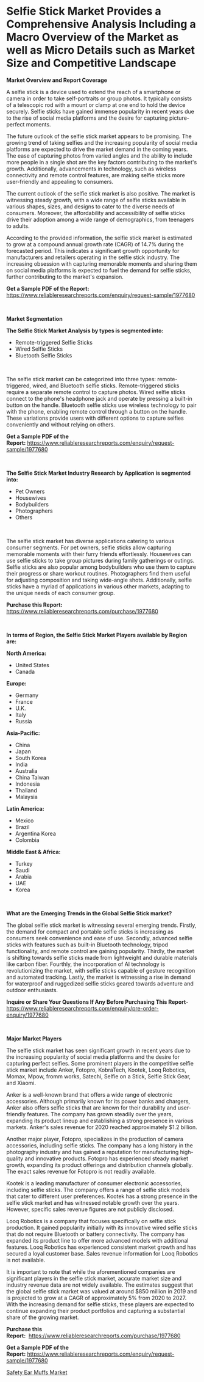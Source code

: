 <p><h1>Selfie Stick Market Provides a Comprehensive Analysis Including a Macro Overview of the Market as well as Micro Details such as Market Size and Competitive Landscape</h1></p><p><strong>Market Overview and Report Coverage</strong></p>
<p><p>A selfie stick is a device used to extend the reach of a smartphone or camera in order to take self-portraits or group photos. It typically consists of a telescopic rod with a mount or clamp at one end to hold the device securely. Selfie sticks have gained immense popularity in recent years due to the rise of social media platforms and the desire for capturing picture-perfect moments.</p><p>The future outlook of the selfie stick market appears to be promising. The growing trend of taking selfies and the increasing popularity of social media platforms are expected to drive the market demand in the coming years. The ease of capturing photos from varied angles and the ability to include more people in a single shot are the key factors contributing to the market's growth. Additionally, advancements in technology, such as wireless connectivity and remote control features, are making selfie sticks more user-friendly and appealing to consumers.</p><p>The current outlook of the selfie stick market is also positive. The market is witnessing steady growth, with a wide range of selfie sticks available in various shapes, sizes, and designs to cater to the diverse needs of consumers. Moreover, the affordability and accessibility of selfie sticks drive their adoption among a wide range of demographics, from teenagers to adults.</p><p>According to the provided information, the selfie stick market is estimated to grow at a compound annual growth rate (CAGR) of 14.7% during the forecasted period. This indicates a significant growth opportunity for manufacturers and retailers operating in the selfie stick industry. The increasing obsession with capturing memorable moments and sharing them on social media platforms is expected to fuel the demand for selfie sticks, further contributing to the market's expansion.</p></p>
<p><strong>Get a Sample PDF of the Report:</strong> <a href="https://www.reliableresearchreports.com/enquiry/request-sample/1977680">https://www.reliableresearchreports.com/enquiry/request-sample/1977680</a></p>
<p>&nbsp;</p>
<p><strong>Market Segmentation</strong></p>
<p><strong>The Selfie Stick Market Analysis by types is segmented into:</strong></p>
<p><ul><li>Remote-triggered Selfie Sticks</li><li>Wired Selfie Sticks</li><li>Bluetooth Selfie Sticks</li></ul></p>
<p>&nbsp;</p>
<p><p>The selfie stick market can be categorized into three types: remote-triggered, wired, and Bluetooth selfie sticks. Remote-triggered sticks require a separate remote control to capture photos. Wired selfie sticks connect to the phone's headphone jack and operate by pressing a built-in button on the handle. Bluetooth selfie sticks use wireless technology to pair with the phone, enabling remote control through a button on the handle. These variations provide users with different options to capture selfies conveniently and without relying on others.</p></p>
<p><strong>Get a Sample PDF of the Report:</strong>&nbsp;<a href="https://www.reliableresearchreports.com/enquiry/request-sample/1977680">https://www.reliableresearchreports.com/enquiry/request-sample/1977680</a></p>
<p>&nbsp;</p>
<p><strong>The Selfie Stick Market Industry Research by Application is segmented into:</strong></p>
<p><ul><li>Pet Owners</li><li>Housewives</li><li>Bodybuilders</li><li>Photographers</li><li>Others</li></ul></p>
<p>&nbsp;</p>
<p><p>The selfie stick market has diverse applications catering to various consumer segments. For pet owners, selfie sticks allow capturing memorable moments with their furry friends effortlessly. Housewives can use selfie sticks to take group pictures during family gatherings or outings. Selfie sticks are also popular among bodybuilders who use them to capture their progress or share workout routines. Photographers find them useful for adjusting composition and taking wide-angle shots. Additionally, selfie sticks have a myriad of applications in various other markets, adapting to the unique needs of each consumer group.</p></p>
<p><strong>Purchase this Report:</strong>&nbsp; <a href="https://www.reliableresearchreports.com/purchase/1977680">https://www.reliableresearchreports.com/purchase/1977680</a></p>
<p>&nbsp;</p>
<p><strong>In terms of Region, the Selfie Stick Market Players available by Region are:</strong></p>
<p>
    <p> <strong> North America: </strong>
        <ul>
            <li>United States</li>
            <li>Canada</li>
        </ul>
        </p> 
    <p> <strong> Europe: </strong>
        <ul>
            <li>Germany</li>
            <li>France</li>
            <li>U.K.</li>
            <li>Italy</li>
            <li>Russia</li>
        </ul>
        </p> 
    <p> <strong> Asia-Pacific: </strong>
        <ul>
            <li>China</li>
            <li>Japan</li>
            <li>South Korea</li>
            <li>India</li>
            <li>Australia</li>
            <li>China Taiwan</li>
            <li>Indonesia</li>
            <li>Thailand</li>
            <li>Malaysia</li>
        </ul>
        </p> 
    <p> <strong> Latin America: </strong>
        <ul>
            <li>Mexico</li>
            <li>Brazil</li>
            <li>Argentina Korea</li>
            <li>Colombia</li>
        </ul>
        </p> 
    <p> <strong> Middle East & Africa: </strong>
        <ul>
            <li>Turkey</li>
            <li>Saudi</li>
            <li>Arabia</li>
            <li>UAE</li>
            <li>Korea</li>
        </ul>
    </p>
    </p>
<p>&nbsp;</p>
<p><strong>What are the Emerging Trends in the Global Selfie Stick market?</strong></p>
<p><p>The global selfie stick market is witnessing several emerging trends. Firstly, the demand for compact and portable selfie sticks is increasing as consumers seek convenience and ease of use. Secondly, advanced selfie sticks with features such as built-in Bluetooth technology, tripod functionality, and remote control are gaining popularity. Thirdly, the market is shifting towards selfie sticks made from lightweight and durable materials like carbon fiber. Fourthly, the incorporation of AI technology is revolutionizing the market, with selfie sticks capable of gesture recognition and automated tracking. Lastly, the market is witnessing a rise in demand for waterproof and ruggedized selfie sticks geared towards adventure and outdoor enthusiasts.</p></p>
<p><strong>Inquire or Share Your Questions If Any Before Purchasing This Report</strong>- <a href="https://www.reliableresearchreports.com/enquiry/pre-order-enquiry/1977680">https://www.reliableresearchreports.com/enquiry/pre-order-enquiry/1977680</a></p>
<p>&nbsp;</p>
<p><strong>Major Market Players</strong></p>
<p><p>The selfie stick market has seen significant growth in recent years due to the increasing popularity of social media platforms and the desire for capturing perfect selfies. Some prominent players in the competitive selfie stick market include Anker, Fotopro, KobraTech, Kootek, Looq Robotics, Momax, Mpow, fromm works, Satechi, Selfie on a Stick, Selfie Stick Gear, and Xiaomi.</p><p>Anker is a well-known brand that offers a wide range of electronic accessories. Although primarily known for its power banks and chargers, Anker also offers selfie sticks that are known for their durability and user-friendly features. The company has grown steadily over the years, expanding its product lineup and establishing a strong presence in various markets. Anker's sales revenue for 2020 reached approximately $1.2 billion.</p><p>Another major player, Fotopro, specializes in the production of camera accessories, including selfie sticks. The company has a long history in the photography industry and has gained a reputation for manufacturing high-quality and innovative products. Fotopro has experienced steady market growth, expanding its product offerings and distribution channels globally. The exact sales revenue for Fotopro is not readily available.</p><p>Kootek is a leading manufacturer of consumer electronic accessories, including selfie sticks. The company offers a range of selfie stick models that cater to different user preferences. Kootek has a strong presence in the selfie stick market and has witnessed notable growth over the years. However, specific sales revenue figures are not publicly disclosed.</p><p>Looq Robotics is a company that focuses specifically on selfie stick production. It gained popularity initially with its innovative wired selfie sticks that do not require Bluetooth or battery connectivity. The company has expanded its product line to offer more advanced models with additional features. Looq Robotics has experienced consistent market growth and has secured a loyal customer base. Sales revenue information for Looq Robotics is not available.</p><p>It is important to note that while the aforementioned companies are significant players in the selfie stick market, accurate market size and industry revenue data are not widely available. The estimates suggest that the global selfie stick market was valued at around $850 million in 2019 and is projected to grow at a CAGR of approximately 5% from 2020 to 2027. With the increasing demand for selfie sticks, these players are expected to continue expanding their product portfolios and capturing a substantial share of the growing market.</p></p>
<p><strong>Purchase this Report:</strong>&nbsp;&nbsp;<a href="https://www.reliableresearchreports.com/purchase/1977680">https://www.reliableresearchreports.com/purchase/1977680</a></p>
<p></p>
<p><strong>Get a Sample PDF of the Report:</strong>&nbsp;<a href="https://www.reliableresearchreports.com/enquiry/request-sample/1977680">https://www.reliableresearchreports.com/enquiry/request-sample/1977680</a></p>
<p><p><a href="https://github.com/abbypearson7765/Market-Research-Report-List-2/blob/main/safety-ear-muffs-market.md">Safety Ear Muffs Market</a></p></p>
